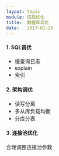 ```yaml
---
layout: topic
module: 性能优化
title:  数据库调优
date:   2017-01-26
---
```


#### 1. SQL调优

* 慢查询日志
* explain
* 索引

#### 2. 架构调优

* 读写分离
* 多从库负载均衡
* 分库分表

#### 3. 连接池优化

合理调整连接池参数

